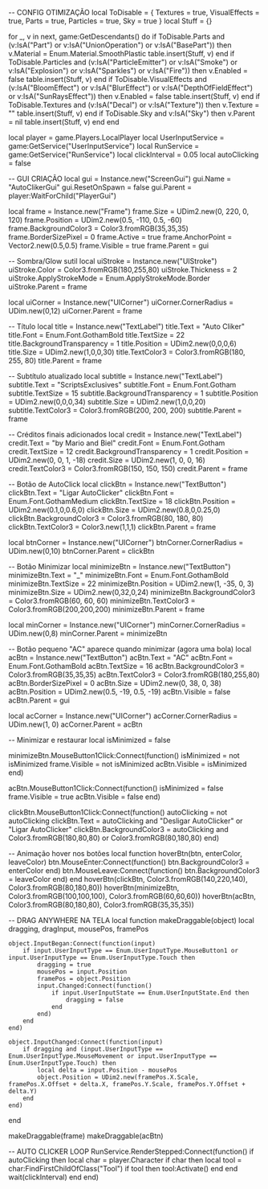 -- CONFIG OTIMIZAÇÃO
local ToDisable = {
	Textures = true,
	VisualEffects = true,
	Parts = true,
	Particles = true,
	Sky = true
}
local Stuff = {}

for _, v in next, game:GetDescendants() do
	if ToDisable.Parts and (v:IsA("Part") or v:IsA("UnionOperation") or v:IsA("BasePart")) then
		v.Material = Enum.Material.SmoothPlastic
		table.insert(Stuff, v)
	end
	if ToDisable.Particles and (v:IsA("ParticleEmitter") or v:IsA("Smoke") or v:IsA("Explosion") or v:IsA("Sparkles") or v:IsA("Fire")) then
		v.Enabled = false
		table.insert(Stuff, v)
	end
	if ToDisable.VisualEffects and (v:IsA("BloomEffect") or v:IsA("BlurEffect") or v:IsA("DepthOfFieldEffect") or v:IsA("SunRaysEffect")) then
		v.Enabled = false
		table.insert(Stuff, v)
	end
	if ToDisable.Textures and (v:IsA("Decal") or v:IsA("Texture")) then
		v.Texture = ""
		table.insert(Stuff, v)
	end
	if ToDisable.Sky and v:IsA("Sky") then
		v.Parent = nil
		table.insert(Stuff, v)
	end
end

local player = game.Players.LocalPlayer
local UserInputService = game:GetService("UserInputService")
local RunService = game:GetService("RunService")
local clickInterval = 0.05
local autoClicking = false

-- GUI CRIAÇÃO
local gui = Instance.new("ScreenGui")
gui.Name = "AutoClikerGui"
gui.ResetOnSpawn = false
gui.Parent = player:WaitForChild("PlayerGui")

local frame = Instance.new("Frame")
frame.Size = UDim2.new(0, 220, 0, 120)
frame.Position = UDim2.new(0.5, -110, 0.5, -60)
frame.BackgroundColor3 = Color3.fromRGB(35,35,35)
frame.BorderSizePixel = 0
frame.Active = true
frame.AnchorPoint = Vector2.new(0.5,0.5)
frame.Visible = true
frame.Parent = gui

-- Sombra/Glow sutil
local uiStroke = Instance.new("UIStroke")
uiStroke.Color = Color3.fromRGB(180,255,80)
uiStroke.Thickness = 2
uiStroke.ApplyStrokeMode = Enum.ApplyStrokeMode.Border
uiStroke.Parent = frame

local uiCorner = Instance.new("UICorner")
uiCorner.CornerRadius = UDim.new(0,12)
uiCorner.Parent = frame

-- Título
local title = Instance.new("TextLabel")
title.Text = "Auto Cliker"
title.Font = Enum.Font.GothamBold
title.TextSize = 22
title.BackgroundTransparency = 1
title.Position = UDim2.new(0,0,0,6)
title.Size = UDim2.new(1,0,0,30)
title.TextColor3 = Color3.fromRGB(180, 255, 80)
title.Parent = frame

-- Subtítulo atualizado
local subtitle = Instance.new("TextLabel")
subtitle.Text = "ScriptsExclusives"
subtitle.Font = Enum.Font.Gotham
subtitle.TextSize = 15
subtitle.BackgroundTransparency = 1
subtitle.Position = UDim2.new(0,0,0,34)
subtitle.Size = UDim2.new(1,0,0,20)
subtitle.TextColor3 = Color3.fromRGB(200, 200, 200)
subtitle.Parent = frame

-- Créditos finais adicionados
local credit = Instance.new("TextLabel")
credit.Text = "by Mario and Biel"
credit.Font = Enum.Font.Gotham
credit.TextSize = 12
credit.BackgroundTransparency = 1
credit.Position = UDim2.new(0, 0, 1, -18)
credit.Size = UDim2.new(1, 0, 0, 16)
credit.TextColor3 = Color3.fromRGB(150, 150, 150)
credit.Parent = frame

-- Botão de AutoClick
local clickBtn = Instance.new("TextButton")
clickBtn.Text = "Ligar AutoClicker"
clickBtn.Font = Enum.Font.GothamMedium
clickBtn.TextSize = 18
clickBtn.Position = UDim2.new(0.1,0,0.6,0)
clickBtn.Size = UDim2.new(0.8,0,0.25,0)
clickBtn.BackgroundColor3 = Color3.fromRGB(80, 180, 80)
clickBtn.TextColor3 = Color3.new(1,1,1)
clickBtn.Parent = frame

local btnCorner = Instance.new("UICorner")
btnCorner.CornerRadius = UDim.new(0,10)
btnCorner.Parent = clickBtn

-- Botão Minimizar
local minimizeBtn = Instance.new("TextButton")
minimizeBtn.Text = "_"
minimizeBtn.Font = Enum.Font.GothamBold
minimizeBtn.TextSize = 22
minimizeBtn.Position = UDim2.new(1, -35, 0, 3)
minimizeBtn.Size = UDim2.new(0,32,0,24)
minimizeBtn.BackgroundColor3 = Color3.fromRGB(60, 60, 60)
minimizeBtn.TextColor3 = Color3.fromRGB(200,200,200)
minimizeBtn.Parent = frame

local minCorner = Instance.new("UICorner")
minCorner.CornerRadius = UDim.new(0,8)
minCorner.Parent = minimizeBtn

-- Botão pequeno "AC" aparece quando minimizar (agora uma bola)
local acBtn = Instance.new("TextButton")
acBtn.Text = "AC"
acBtn.Font = Enum.Font.GothamBold
acBtn.TextSize = 16
acBtn.BackgroundColor3 = Color3.fromRGB(35,35,35)
acBtn.TextColor3 = Color3.fromRGB(180,255,80)
acBtn.BorderSizePixel = 0
acBtn.Size = UDim2.new(0, 38, 0, 38)
acBtn.Position = UDim2.new(0.5, -19, 0.5, -19)
acBtn.Visible = false
acBtn.Parent = gui

local acCorner = Instance.new("UICorner")
acCorner.CornerRadius = UDim.new(1, 0)
acCorner.Parent = acBtn

-- Minimizar e restaurar
local isMinimized = false

minimizeBtn.MouseButton1Click:Connect(function()
	isMinimized = not isMinimized
	frame.Visible = not isMinimized
	acBtn.Visible = isMinimized
end)

acBtn.MouseButton1Click:Connect(function()
	isMinimized = false
	frame.Visible = true
	acBtn.Visible = false
end)

clickBtn.MouseButton1Click:Connect(function()
	autoClicking = not autoClicking
	clickBtn.Text = autoClicking and "Desligar AutoClicker" or "Ligar AutoClicker"
	clickBtn.BackgroundColor3 = autoClicking and Color3.fromRGB(180,80,80) or Color3.fromRGB(80,180,80)
end)

-- Animação hover nos botões
local function hoverBtn(btn, enterColor, leaveColor)
	btn.MouseEnter:Connect(function() btn.BackgroundColor3 = enterColor end)
	btn.MouseLeave:Connect(function() btn.BackgroundColor3 = leaveColor end)
end
hoverBtn(clickBtn, Color3.fromRGB(140,220,140), Color3.fromRGB(80,180,80))
hoverBtn(minimizeBtn, Color3.fromRGB(100,100,100), Color3.fromRGB(60,60,60))
hoverBtn(acBtn, Color3.fromRGB(80,180,80), Color3.fromRGB(35,35,35))

-- DRAG ANYWHERE NA TELA
local function makeDraggable(object)
	local dragging, dragInput, mousePos, framePos

	object.InputBegan:Connect(function(input)
		if input.UserInputType == Enum.UserInputType.MouseButton1 or input.UserInputType == Enum.UserInputType.Touch then
			dragging = true
			mousePos = input.Position
			framePos = object.Position
			input.Changed:Connect(function()
				if input.UserInputState == Enum.UserInputState.End then
					dragging = false
				end
			end)
		end
	end)

	object.InputChanged:Connect(function(input)
		if dragging and (input.UserInputType == Enum.UserInputType.MouseMovement or input.UserInputType == Enum.UserInputType.Touch) then
			local delta = input.Position - mousePos
			object.Position = UDim2.new(framePos.X.Scale, framePos.X.Offset + delta.X, framePos.Y.Scale, framePos.Y.Offset + delta.Y)
		end
	end)
end

makeDraggable(frame)
makeDraggable(acBtn)

-- AUTO CLICKER LOOP
RunService.RenderStepped:Connect(function()
	if autoClicking then
		local char = player.Character
		if char then
			local tool = char:FindFirstChildOfClass("Tool")
			if tool then
				tool:Activate()
			end
		end
		wait(clickInterval)
	end
end)
